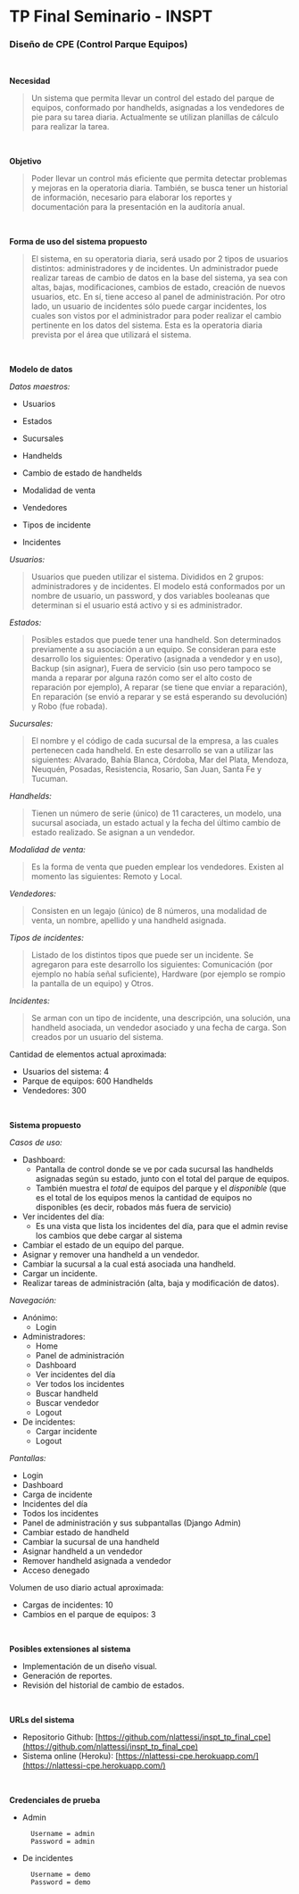 # TP Final Seminario - INSPT

### Diseño de CPE (Control Parque Equipos)

<br>

**Necesidad**

> Un sistema que permita llevar un control del estado del parque de equipos, conformado por handhelds, asignadas a los vendedores de pie para su tarea diaria. Actualmente se utilizan planillas de cálculo para realizar la tarea.

<br>

**Objetivo**

> Poder llevar un control más eficiente que permita detectar problemas y mejoras en la operatoria diaria. También, se busca tener un historial de información, necesario para elaborar los reportes y documentación para la presentación en la auditoría anual.

<br>

**Forma de uso del sistema propuesto**

> El sistema, en su operatoria diaria, será usado por 2 tipos de usuarios distintos: administradores y de incidentes. Un administrador puede realizar tareas de cambio de datos en la base del sistema, ya sea con altas, bajas, modificaciones, cambios de estado, creación de nuevos usuarios, etc. En sí, tiene acceso al panel de administración. Por otro lado, un usuario de incidentes sólo puede cargar incidentes, los cuales son vistos por el administrador para poder realizar el cambio pertinente en los datos del sistema. Esta es la operatoria diaria prevista por el área que utilizará el sistema.

<br>

**Modelo de datos**

*Datos maestros:*

* Usuarios

* Estados

* Sucursales

* Handhelds

* Cambio de estado de handhelds

* Modalidad de venta

* Vendedores

* Tipos de incidente

* Incidentes

*Usuarios:*
> Usuarios que pueden utilizar el sistema. Divididos en 2 grupos: administradores y de incidentes. El modelo está conformados por un nombre de usuario, un password, y dos variables booleanas que determinan si el usuario está activo y si es administrador.

*Estados:*
> Posibles estados que puede tener una handheld. Son determinados previamente a su asociación a un equipo. Se consideran para este desarrollo los siguientes: Operativo (asignada a vendedor y en uso), Backup (sin asignar), Fuera de servicio (sin uso pero tampoco se manda a reparar por alguna razón como ser el alto costo de reparación por ejemplo), A reparar (se tiene que enviar a reparación), En reparación (se envió a reparar y se está esperando su devolución) y Robo (fue robada).

*Sucursales:*
> El nombre y el código de cada sucursal de la empresa, a las cuales
> pertenecen cada handheld. En este desarrollo se van a utilizar las
> siguientes: Alvarado, Bahía Blanca, Córdoba, Mar del Plata, Mendoza,
> Neuquén, Posadas, Resistencia, Rosario, San Juan, Santa Fe y Tucuman.

*Handhelds:*
> Tienen un número de serie (único) de 11 caracteres, un modelo, una
> sucursal asociada, un estado actual y la fecha del último cambio de
> estado realizado. Se asignan a un vendedor.

*Modalidad de venta:*
> Es la forma de venta que pueden emplear los vendedores. Existen al
> momento las siguientes: Remoto y Local.

*Vendedores:*
> Consisten en un legajo (único) de 8 números, una modalidad de venta,
> un nombre, apellido y una handheld asignada.

*Tipos de incidentes:*
> Listado de los distintos tipos que puede ser un incidente. Se
> agregaron para este desarrollo los siguientes: Comunicación (por
> ejemplo no había señal suficiente), Hardware (por ejemplo se rompio la
> pantalla de un equipo) y Otros.

*Incidentes:*
> Se arman con un tipo de incidente, una descripción, una solución, una
> handheld asociada, un vendedor asociado y una fecha de carga. Son
> creados por un usuario del sistema.

Cantidad de elementos actual aproximada:

 - Usuarios del sistema: 4
 - Parque de equipos: 600 Handhelds 
 - Vendedores: 300

<br>

**Sistema propuesto**

*Casos de uso:*

* Dashboard:
    * Pantalla de control donde se ve por cada sucursal las handhelds asignadas según su estado, junto con el total del parque de equipos.
    * También muestra el *total* de equipos del parque y el *disponible* (que es el total de los equipos menos la cantidad de equipos no disponibles (es decir, robados más fuera de servicio)
* Ver incidentes del día:
    * Es una vista que lista los incidentes del día, para que el admin revise los cambios que debe cargar al sistema
* Cambiar el estado de un equipo del parque.
* Asignar y remover una handheld a un vendedor.
* Cambiar la sucursal a la cual está asociada una handheld.
* Cargar un incidente.
* Realizar tareas de administración (alta, baja y modificación de datos).

*Navegación:*

* Anónimo:
    * Login
* Administradores:
    * Home
    * Panel de administración
    * Dashboard
    * Ver incidentes del día
    * Ver todos los incidentes
    * Buscar handheld
    * Buscar vendedor
    * Logout
* De incidentes:
    * Cargar incidente
    * Logout

*Pantallas:*

* Login
* Dashboard
* Carga de incidente
* Incidentes del día
* Todos los incidentes
* Panel de administración y sus subpantallas (Django Admin)
* Cambiar estado de handheld
* Cambiar la sucursal de una handheld
* Asignar handheld a un vendedor
* Remover handheld asignada a vendedor
* Acceso denegado

Volumen de uso diario actual aproximada:

- Cargas de incidentes: 10
- Cambios en el parque de equipos: 3

<br>

**Posibles extensiones al sistema**

* Implementación de un diseño visual.
* Generación de reportes.
* Revisión del historial de cambio de estados.

<br>

**URLs del sistema**

* Repositorio Github: [https://github.com/nlattessi/inspt_tp_final_cpe](https://github.com/nlattessi/inspt_tp_final_cpe)
* Sistema online (Heroku): [https://nlattessi-cpe.herokuapp.com/](https://nlattessi-cpe.herokuapp.com/)

<br>

**Credenciales de prueba**

* Admin
	    
	    Username = admin
	    Password = admin
    
* De incidentes
	    
	    Username = demo
	    Password = demo
    
